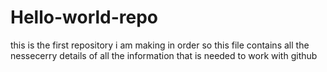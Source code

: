 # Hello-world-repo
this is the first repository i am making in order
so this file contains all the nessecerry details of all the information that is needed to work with github
